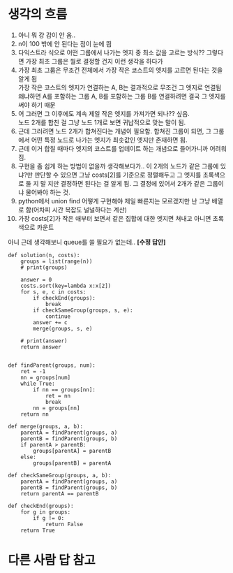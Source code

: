 # 생각의 흐름
1. 아니 뭐 걍 감이 안 옴..
2. n이 100 밖에 안 된다는 점이 눈에 띔
3. 다익스트라 식으로 어떤 그룹에서 나가는 엣지 중 최소 값을 고르는 방식?? 그렇다면 가장 최초 그룹은 뭘로 결정할 건지 이런 생각을 하다가
4. 가장 최초 그룹은 무조건 전체에서 가장 작은 코스트의 엣지를 고르면 된다는 것을 알게 됨<br>
가장 작은 코스트의 엣지가 연결하는 A, B는 결과적으로 무조건 그 엣지로 연결됨<br>
왜냐하면 A를 포함하는 그룹 A, B를 포함하는 그룹 B를 연결하려면 결국 그 엣지를 써야 하기 때문
5. 어 그러면 그 이후에도 계속 제일 작은 엣지를 가져가면 되나?? 싶음.<br>
노드 2개를 합친 걸 그냥 노드 1개로 보면 귀납적으로 맞는 말이 됨.
6. 근데 그러려면 노드 2개가 합쳐진다는 개념이 필요함. 합쳐진 그룹이 되면, 그 그룹에서 어떤 특정 노드로 나가는 엣지가 최솟값인 엣지만 존재하면 됨.
7. 근데 이거 합칠 때마다 엣지의 코스트를 업데이트 하는 개념으로 들어가니까 어려워짐.
8. 구현을 좀 쉽게 하는 방법이 없을까 생각해보다가.. 이 2개의 노드가 같은 그룹에 있냐?만 판단할 수 있으면 그냥 costs[2]를 기준으로 정렬해두고 그 엣지를 초록색으로 둘 지 말 지만 결정하면 된다는 걸 알게 됨. 그 결정에 있어서 2개가 같은 그룹이냐 물어봐야 하는 것.
9. python에서 union find 어떻게 구현해야 제일 빠른지는 모르겠지만 난 그냥 배열로 함(어차피 시간 복잡도 널널하다는 계산)
10. 가장 costs[2]가 작은 애부터 보면서 같은 집합에 대한 엣지면 쳐내고 아니면 초록색으로 카운트

아니 근데 생각해보니 queue를 쓸 필요가 없는데..
**[수정 답안]**
```
def solution(n, costs):
    groups = list(range(n))      
    # print(groups)
    
    answer = 0
    costs.sort(key=lambda x:x[2])
    for s, e, c in costs:
        if checkEnd(groups):
            break
        if checkSameGroup(groups, s, e):
            continue
        answer += c
        merge(groups, s, e)
        
    # print(answer)
    return answer


def findParent(groups, num):
    ret = -1
    nn = groups[num]
    while True:
        if nn == groups[nn]:
            ret = nn
            break
        nn = groups[nn]
    return nn

def merge(groups, a, b):
    parentA = findParent(groups, a)
    parentB = findParent(groups, b)
    if parentA > parentB:
        groups[parentA] = parentB
    else:
        groups[parentB] = parentA

def checkSameGroup(groups, a, b):
    parentA = findParent(groups, a)
    parentB = findParent(groups, b)
    return parentA == parentB

def checkEnd(groups):
    for g in groups:
        if g != 0:
            return False
    return True
```


# 다른 사람 답 참고
